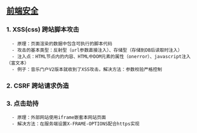 ## [前端安全](https://zhuanlan.zhihu.com/p/108704264)

### 1. XSS(css) 跨站脚本攻击
      - 原理：页面渲染的数据中包含可执行的脚本代码
      - 攻击的基本类型：反射型（url参数直接注入）、存储型（存储到DB后读取时注入）
      - 注入点：HTML节点内的内容、HTML中DOM元素的属性（onerror）、javascript注入（富文本）
      - 例子：音乐门户V2版本就收到了XSS攻击，解决方法：参数校验严格控制
### 2. CSRF 跨站请求伪造

### 3. 点击劫持
      - 原理：外部网站使用iframe嵌套本网站页面
      - 解决方法：在服务端设置X-FRAME-OPTIONS配合https实现
